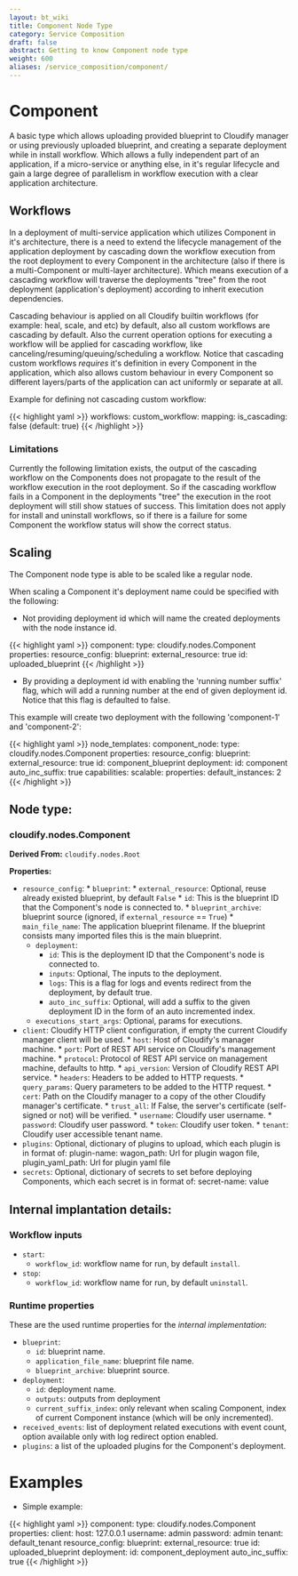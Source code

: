 ```yaml
---
layout: bt_wiki
title: Component Node Type
category: Service Composition
draft: false
abstract: Getting to know Component node type
weight: 600
aliases: /service_composition/component/
---
```


# Component

A basic type which allows uploading provided blueprint to Cloudify manager or using previously uploaded blueprint, and creating a separate deployment
while in install workflow. Which allows a fully independent part of an application, if a micro-service or anything else, in it's regular
lifecycle and gain a large degree of parallelism in workflow execution with a clear application architecture.

## Workflows

In a deployment of multi-service application which utilizes Component in it's architecture, there is a need to extend the lifecycle management of the application
deployment by cascading down the workflow execution from the root deployment to every Component in the architecture (also if there is a multi-Component or
multi-layer architecture). Which means execution of a cascading workflow will traverse the deployments "tree" from the root deployment (application's deployment)
according to inherit execution dependencies.  

Cascading behaviour is applied on all Cloudify builtin workflows (for example: heal, scale, and etc) by default, also all custom workflows are cascading by default.
Also the current operation options for executing a workflow will be applied for cascading workflow, like canceling/resuming/queuing/scheduling a workflow.
Notice that cascading custom workflows *requires* it's definition in every Component in the application, which also allows custom behaviour in every Component
so different layers/parts of the application can act uniformly or separate at all.

Example for defining not cascading custom workflow:

{{< highlight  yaml >}}
workflows:
  custom_workflow:
    mapping: <workflow implementation>
    is_cascading: false (default: true)
{{< /highlight >}}

### Limitations
Currently the following limitation exists, the output of the cascading workflow on the Components does not propagate to the result of the workflow execution in the
root deployment. So if the cascading workflow fails in a Component in the deployments "tree" the execution in the root deployment will still show statues of success.
This limitation does not apply for install and uninstall workflows, so if there is a failure for some Component the workflow status will show the correct status.

## Scaling
The Component node type is able to be scaled like a regular node.

When scaling a Component it's deployment name could be specified with the following:
* Not providing deployment id which will name the created deployments with the node instance id.

{{< highlight  yaml >}}
  component:
    type: cloudify.nodes.Component
    properties:
      resource_config:
        blueprint:
          external_resource: true
          id: uploaded_blueprint
{{< /highlight >}}

* By providing a deployment id with enabling the 'running number suffix' flag, which will add a running number at the end of given deployment id.
Notice that this flag is defaulted to false.

This example will create two deployment with the following 'component-1' and 'component-2':

{{< highlight  yaml >}}
node_templates:
  component_node:
    type: cloudify.nodes.Component
    properties:
      resource_config:
        blueprint:
          external_resource: true
          id: component_blueprint
        deployment:
          id: component
          auto_inc_suffix: true
    capabilities:
        scalable:
            properties:
                default_instances: 2
{{< /highlight >}}

## Node type:

### cloudify.nodes.Component

**Derived From:** `cloudify.nodes.Root`

**Properties:**

* `resource_config`:
        * `blueprint`:
        * `external_resource`: Optional, reuse already existed blueprint, by default `False`
        * `id`: This is the blueprint ID that the Component's node is connected to.
        * `blueprint_archive`: blueprint source (ignored, if `external_resource` == `True`)
        * `main_file_name`: The application blueprint filename. If the blueprint consists many imported files this is the main blueprint.
    * `deployment`:
        * `id`: This is the deployment ID that the Component's node is connected to.
        * `inputs`: Optional, The inputs to the deployment.
        * `logs`: This is a flag for logs and events redirect from the deployment, by default true.
        * `auto_inc_suffix`: Optional, will add a suffix to the given deployment ID in the form of an auto incremented index. 
    * `executions_start_args`: Optional, params for executions.
* `client`: Cloudify HTTP client configuration, if empty the current Cloudify manager client will be used.
        * `host`: Host of Cloudify's manager machine.
        * `port`: Port of REST API service on Cloudify's management machine.
        * `protocol`: Protocol of REST API service on management machine, defaults to http.
        * `api_version`: Version of Cloudify REST API service.
        * `headers`: Headers to be added to HTTP requests.
        * `query_params`: Query parameters to be added to the HTTP request.
        * `cert`: Path on the Cloudify manager to a copy of the other Cloudify manager's certificate.
        * `trust_all`: If False, the server's certificate (self-signed or not) will be verified.
        * `username`: Cloudify user username.
        * `password`: Cloudify user password.
        * `token`: Cloudify user token.
        * `tenant`: Cloudify user accessible tenant name.
* `plugins`: Optional, dictionary of plugins to upload,
             which each plugin is in format of:
                plugin-name:
                  wagon_path: Url for plugin wagon file,
                  plugin_yaml_path: Url for plugin yaml file
* `secrets`: Optional, dictionary of secrets to set before deploying Components,
             which each secret is in format of:
                secret-name: value

## Internal implantation details:
### Workflow inputs

* `start`:
    * `workflow_id`: workflow name for run, by default `install`.
* `stop`:
    * `workflow_id`: workflow name for run, by default `uninstall`.

### Runtime properties
These are the used runtime properties for the *internal implementation*:

* `blueprint`:
    * `id`: blueprint name.
    * `application_file_name`: blueprint file name.
    * `blueprint_archive`: blueprint source.
* `deployment`:
    * `id`: deployment name.
    * `outputs`: outputs from deployment
    * `current_suffix_index`: only relevant when scaling Component, index of current Component instance (which will be only incremented).
* `received_events`: list of deployment related executions with event count, option available only with log redirect option enabled.
* `plugins`: a list of the uploaded plugins for the Component's deployment.

# Examples

* Simple example:

{{< highlight  yaml >}}
  component:
    type: cloudify.nodes.Component
    properties:
      client:
        host: 127.0.0.1
        username: admin
        password: admin
        tenant: default_tenant
      resource_config:
        blueprint:
          external_resource: true
          id: uploaded_blueprint
        deployment:
          id: component_deployment
          auto_inc_suffix: true
{{< /highlight >}}